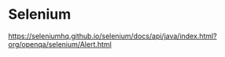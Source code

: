 # Selenium


https://seleniumhq.github.io/selenium/docs/api/java/index.html?org/openqa/selenium/Alert.html
